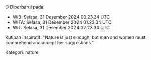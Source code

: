 ⏰ Diperbarui pada:
- WIB: Selasa, 31 Desember 2024 00.23.34 UTC
- WITA: Selasa, 31 Desember 2024 01.23.34 UTC
- WIT: Selasa, 31 Desember 2024 02.23.34 UTC

Kutipan Inspiratif:
"Nature is just enough; but men and women must comprehend and accept her suggestions."


Kategori: nature


